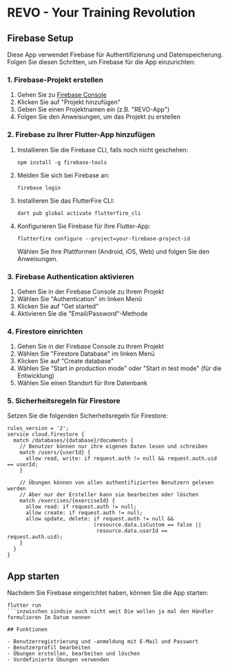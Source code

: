 # REVO - Your Training Revolution

## Firebase Setup

Diese App verwendet Firebase für Authentifizierung und Datenspeicherung. Folgen Sie diesen Schritten, um Firebase für die App einzurichten:

### 1. Firebase-Projekt erstellen

1. Gehen Sie zu [Firebase Console](https://console.firebase.google.com/)
2. Klicken Sie auf "Projekt hinzufügen"
3. Geben Sie einen Projektnamen ein (z.B. "REVO-App")
4. Folgen Sie den Anweisungen, um das Projekt zu erstellen

### 2. Firebase zu Ihrer Flutter-App hinzufügen

1. Installieren Sie die Firebase CLI, falls noch nicht geschehen:
   ```
   npm install -g firebase-tools
   ```

2. Melden Sie sich bei Firebase an:
   ```
   firebase login
   ```

3. Installieren Sie das FlutterFire CLI:
   ```
   dart pub global activate flutterfire_cli
   ```

4. Konfigurieren Sie Firebase für Ihre Flutter-App:
   ```
   flutterfire configure --project=your-firebase-project-id
   ```
   Wählen Sie Ihre Plattformen (Android, iOS, Web) und folgen Sie den Anweisungen.

### 3. Firebase Authentication aktivieren

1. Gehen Sie in der Firebase Console zu Ihrem Projekt
2. Wählen Sie "Authentication" im linken Menü
3. Klicken Sie auf "Get started"
4. Aktivieren Sie die "Email/Password"-Methode

### 4. Firestore einrichten

1. Gehen Sie in der Firebase Console zu Ihrem Projekt
2. Wählen Sie "Firestore Database" im linken Menü
3. Klicken Sie auf "Create database"
4. Wählen Sie "Start in production mode" oder "Start in test mode" (für die Entwicklung)
5. Wählen Sie einen Standort für Ihre Datenbank

### 5. Sicherheitsregeln für Firestore

Setzen Sie die folgenden Sicherheitsregeln für Firestore:

```
rules_version = '2';
service cloud.firestore {
  match /databases/{database}/documents {
    // Benutzer können nur ihre eigenen Daten lesen und schreiben
    match /users/{userId} {
      allow read, write: if request.auth != null && request.auth.uid == userId;
    }
    
    // Übungen können von allen authentifizierten Benutzern gelesen werden
    // Aber nur der Ersteller kann sie bearbeiten oder löschen
    match /exercises/{exerciseId} {
      allow read: if request.auth != null;
      allow create: if request.auth != null;
      allow update, delete: if request.auth != null && 
                            (resource.data.isCustom == false || 
                             resource.data.userId == request.auth.uid);
    }
  }
}
```

## App starten

Nachdem Sie Firebase eingerichtet haben, können Sie die App starten:

```
flutter run
```inzwischen sindsie auch nicht weit Die wollen ja mal den Händler formulieren Im Datum nennen 

## Funktionen

- Benutzerregistrierung und -anmeldung mit E-Mail und Passwort
- Benutzerprofil bearbeiten
- Übungen erstellen, bearbeiten und löschen
- Vordefinierte Übungen verwenden